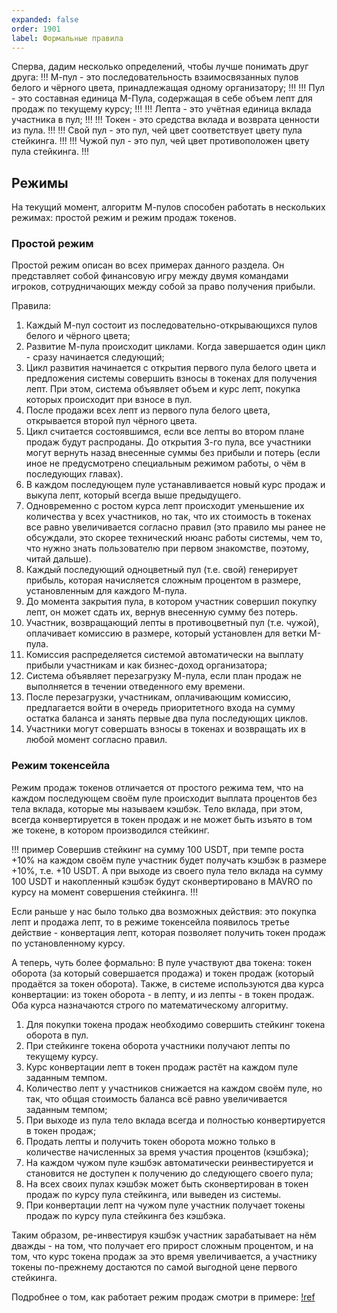 ```yaml
---
expanded: false
order: 1901
label: Формальные правила
---
```

Сперва, дадим несколько определений, чтобы лучше понимать друг друга: 
!!!
М-пул - это последовательность взаимосвязанных пулов белого и чёрного цвета, принадлежащая одному организатору;
!!!
!!!
Пул - это составная единица М-Пула, содержащая в себе объем лепт для продаж по текущему курсу;
!!!
!!!
Лепта - это учётная единица вклада участника в пул;
!!!
!!!
Токен - это средства вклада и возврата ценности из пула.
!!!
!!!
Свой пул - это пул, чей цвет соответствует цвету пула стейкинга.
!!!
!!!
Чужой пул - это пул, чей цвет противоположен цвету пула стейкинга.
!!!



## Режимы
На текущий момент, алгоритм М-пулов способен работать в нескольких режимах: простой режим и режим продаж токенов.  

### Простой режим
Простой режим описан во всех примерах данного раздела. Он представляет собой финансовую игру между двумя командами игроков, сотрудничающих между собой за право получения прибыли. 


Правила:
<!-- 1. Каждый участник может создать М-пул с помощью конструктора, установив параметры доходности и комиссии, став - организатором; -->
1. Каждый М-пул состоит из последовательно-открывающихся пулов белого и чёрного цвета;
2. Развитие М-пула происходит циклами. Когда завершается один цикл - сразу начинается следующий;
3. Цикл развития начинается с открытия первого пула белого цвета и предложения системы совершить взносы в токенах для получения лепт. При этом, система объявляет объем и курс лепт, покупка которых происходит при взносе в пул.
4. После продажи всех лепт из первого пула белого цвета, открывается второй пул чёрного цвета. 
5. Цикл считается состоявшимся, если все лепты во втором плане продаж будут распроданы. До открытия 3-го пула, все участники могут вернуть назад внесенные суммы без прибыли и потерь (если иное не предусмотрено специальным режимом работы, о чём в последующих главах).
6. В каждом последующем пуле устанавливается новый курс продаж и выкупа лепт, который всегда выше предыдущего.
7. Одновременно с ростом курса лепт происходит уменьшение их количества у всех участников, но так, что их стоимость в токенах все равно увеличивается согласно правил (это правило мы ранее не обсуждали, это скорее технический нюанс работы системы, чем то, что нужно знать пользователю при первом знакомстве, поэтому, читай дальше).
8. Каждый последующий одноцветный пул (т.е. свой) генерирует прибыль, которая начисляется сложным процентом в размере, установленным для каждого М-пула. 
9. До момента закрытия пула, в котором участник совершил покупку лепт, он может сдать их, вернув внесенную сумму без потерь. 
10. Участник, возвращающий лепты в противоцветный пул (т.е. чужой), оплачивает комиссию в размере, который установлен для ветки М-пула. 
11. Комиссия распределяется системой автоматически на выплату прибыли участникам и как бизнес-доход организатора;
12. Система объявляет перезагрузку М-пула, если план продаж не выполняется в течении отведенного ему времени.
13. После перезагрузки, участникам, оплачивающим комиссию, предлагается войти в очередь приоритетного входа на сумму остатка баланса и занять первые два пула последующих циклов. 
14. Участники могут совершать взносы в токенах и возвращать их в любой момент согласно правил.


### Режим токенсейла
Режим продаж токенов отличается от простого режима тем, что на каждом последующем своём пуле происходит выплата процентов без тела вклада, которые мы называем кэшбэк. Тело вклада, при этом, всегда конвертируется в токен продаж и не может быть изъято в том же токене, в котором производился стейкинг. 

!!! пример
Совершив стейкинг на сумму 100 USDT, при темпе роста +10% на каждом своём пуле участник будет получать кэшбэк в размере +10%, т.е. +10 USDT. А при выходе из своего пула тело вклада на сумму 100 USDT и накопленный кэшбэк будут сконвертировано в MAVRO по курсу на момент совершения стейкинга. 
!!!

Если раньше у нас было только два возможных действия: это покупка лепт и продажа лепт, то в режиме токенсейла появилось третье действие - конвертация лепт, которая позволяет получить токен продаж по установленному курсу. 

А теперь, чуть более формально:
В пуле участвуют два токена: токен оборота (за который совершается продажа) и токен продаж (который продаётся за токен оборота). Также, в системе используются два курса конвертации: из токен оборота - в лепту, и из лепты - в токен продаж. Оба курса назначаются строго по математическому алгоритму.  
 
1. Для покупки токена продаж необходимо совершить стейкинг токена оборота в пул. 
2. При стейкинге токена оборота участники получают лепты по текущему курсу. 
3. Курс конвертации лепт в токен продаж растёт на каждом пуле заданным темпом. 
4. Количество лепт у участников снижается на каждом своём пуле, но так, что общая стоимость баланса всё равно увеличивается заданным темпом; 
5. При выходе из пула тело вклада всегда и полностью конвертируется в токен продаж;
6. Продать лепты и получить токен оборота можно только в количестве начисленных за время участия процентов (кэшбэка);
7. На каждом чужом пуле кэшбэк автоматически реинвестируется и становится не доступен к получению до следующего своего пула;
8. На всех своих пулах кэшбэк может быть сконвертирован в токен продаж по курсу пула стейкинга, или выведен из системы. 
9. При конвертации лепт на чужом пуле участник получает токены продаж по курсу пула стейкинга без кэшбэка.

Таким образом, ре-инвестируя кэшбэк участник зарабатывает на нём дважды - на том, что получает его прирост сложным процентом, и на том, что курс токена продаж за это время увеличивается, а участнику токены по-прежнему достаются по самой выгодной цене первого стейкинга. 

Подробнее о том, как работает режим продаж смотри в примере:
[!ref](/docs-ru/токенсеил/)


